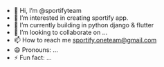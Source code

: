 - 👋 Hi, I’m @sportifyteam
- 👀 I’m interested in creating sportify app.
- 🌱 I’m currently building in python django & flutter
- 💞️ I’m looking to collaborate on ...
- 📫 How to reach me sportify.oneteam@gmail.com
- 😄 Pronouns: ...
- ⚡ Fun fact: ...

<!---
sportifyteam/sportifyteam is a ✨ special ✨ repository because its `README.md` (this file) appears on your GitHub profile.
You can click the Preview link to take a look at your changes.
--->
